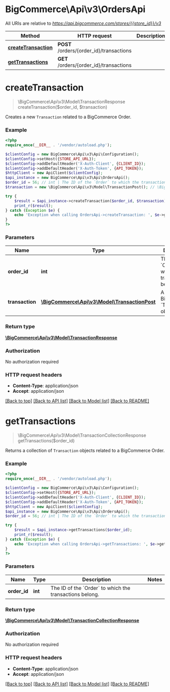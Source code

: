 # BigCommerce\Api\v3\OrdersApi

All URIs are relative to *https://api.bigcommerce.com/stores/{{store_id}}/v3*

Method | HTTP request | Description
------------- | ------------- | -------------
[**createTransaction**](OrdersApi.md#createTransaction) | **POST** /orders/{order_id}/transactions | 
[**getTransactions**](OrdersApi.md#getTransactions) | **GET** /orders/{order_id}/transactions | 


# **createTransaction**
> \BigCommerce\Api\v3\Model\TransactionResponse createTransaction($order_id, $transaction)



Creates a new `Transaction` related to a BigCommerce Order.

### Example
```php
<?php
require_once(__DIR__ . '/vendor/autoload.php');

$clientConfig = new BigCommerce\Api\v3\Api\Configuration();
$clientConfig->setHost({STORE_API_URL});
$clientConfig->addDefaultHeader('X-Auth-Client', {CLIENT_ID});
$clientConfig->addDefaultHeader('X-Auth-Token', {API_TOKEN});
$httpClient = new ApiClient($clientConfig);
$api_instance = new BigCommerce\Api\v3\Api\OrdersApi();
$order_id = 56; // int | The ID of the `Order` to which the transactions belong.
$transaction = new \BigCommerce\Api\v3\Model\TransactionPost(); // \BigCommerce\Api\v3\Model\TransactionPost | A BigCommerce `Transaction` object.

try {
    $result = $api_instance->createTransaction($order_id, $transaction);
    print_r($result);
} catch (Exception $e) {
    echo 'Exception when calling OrdersApi->createTransaction: ', $e->getMessage(), PHP_EOL;
}
?>
```

### Parameters

Name | Type | Description  | Notes
------------- | ------------- | ------------- | -------------
 **order_id** | **int**| The ID of the &#x60;Order&#x60; to which the transactions belong. |
 **transaction** | [**\BigCommerce\Api\v3\Model\TransactionPost**](../Model/\BigCommerce\Api\v3\Model\TransactionPost.md)| A BigCommerce &#x60;Transaction&#x60; object. |

### Return type

[**\BigCommerce\Api\v3\Model\TransactionResponse**](../Model/TransactionResponse.md)

### Authorization

No authorization required

### HTTP request headers

 - **Content-Type**: application/json
 - **Accept**: application/json

[[Back to top]](#) [[Back to API list]](../../README.md#documentation-for-api-endpoints) [[Back to Model list]](../../README.md#documentation-for-models) [[Back to README]](../../README.md)

# **getTransactions**
> \BigCommerce\Api\v3\Model\TransactionCollectionResponse getTransactions($order_id)



Returns a collection of `Transaction` objects related to a BigCommerce Order.

### Example
```php
<?php
require_once(__DIR__ . '/vendor/autoload.php');

$clientConfig = new BigCommerce\Api\v3\Api\Configuration();
$clientConfig->setHost({STORE_API_URL});
$clientConfig->addDefaultHeader('X-Auth-Client', {CLIENT_ID});
$clientConfig->addDefaultHeader('X-Auth-Token', {API_TOKEN});
$httpClient = new ApiClient($clientConfig);
$api_instance = new BigCommerce\Api\v3\Api\OrdersApi();
$order_id = 56; // int | The ID of the `Order` to which the transactions belong.

try {
    $result = $api_instance->getTransactions($order_id);
    print_r($result);
} catch (Exception $e) {
    echo 'Exception when calling OrdersApi->getTransactions: ', $e->getMessage(), PHP_EOL;
}
?>
```

### Parameters

Name | Type | Description  | Notes
------------- | ------------- | ------------- | -------------
 **order_id** | **int**| The ID of the &#x60;Order&#x60; to which the transactions belong. |

### Return type

[**\BigCommerce\Api\v3\Model\TransactionCollectionResponse**](../Model/TransactionCollectionResponse.md)

### Authorization

No authorization required

### HTTP request headers

 - **Content-Type**: application/json
 - **Accept**: application/json

[[Back to top]](#) [[Back to API list]](../../README.md#documentation-for-api-endpoints) [[Back to Model list]](../../README.md#documentation-for-models) [[Back to README]](../../README.md)

